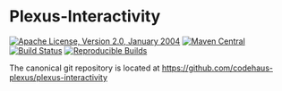 Plexus-Interactivity
===============

[![Apache License, Version 2.0, January 2004](https://img.shields.io/github/license/codehaus-plexus/plexus-interactivity.svg?label=License)](http://www.apache.org/licenses/)
[![Maven Central](https://img.shields.io/maven-central/v/org.codehaus.plexus/plexus-interactivity.svg?label=Maven%20Central)](https://search.maven.org/artifact/org.codehaus.plexus/plexus-interactivity)
[![Build Status](https://travis-ci.org/codehaus-plexus/plexus-interactivity.svg?branch=master)](https://travis-ci.org/codehaus-plexus/plexus-interactivity)
[![Reproducible Builds](https://img.shields.io/endpoint?url=https://raw.githubusercontent.com/jvm-repo-rebuild/reproducible-central/master/content/org/codehaus/plexus/plexus-interactivity/badge.json)](https://github.com/jvm-repo-rebuild/reproducible-central/blob/master/content/org/codehaus/plexus/plexus-interactivity/README.md)

The canonical git repository is located at https://github.com/codehaus-plexus/plexus-interactivity
